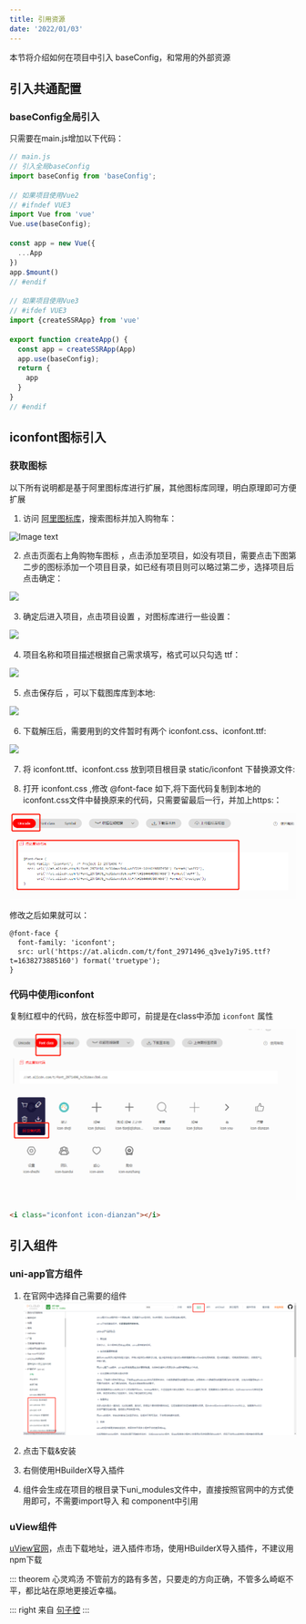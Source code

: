 ```yaml
---
title: 引用资源
date: '2022/01/03'
---
```


本节将介绍如何在项目中引入 baseConfig，和常用的外部资源
## 引入共通配置

### baseConfig全局引入

只需要在main.js增加以下代码：
``` js {3,8,22}
// main.js
// 引入全局baseConfig
import baseConfig from 'baseConfig';

// 如果项目使用Vue2
// #ifndef VUE3
import Vue from 'vue'
Vue.use(baseConfig);

const app = new Vue({
  ...App
})
app.$mount()
// #endif

// 如果项目使用Vue3
// #ifdef VUE3
import {createSSRApp} from 'vue'

export function createApp() {
  const app = createSSRApp(App)
  app.use(baseConfig);
  return {
    app
  }
}
// #endif
```
## iconfont图标引入

### 获取图标

以下所有说明都是基于阿里图标库进行扩展，其他图标库同理，明白原理即可方便扩展

1. 访问 [阿里图标库](https://www.iconfont.cn/)，搜索图标并加入购物车：

![Image text](https://vkceyugu.cdn.bspapp.com/VKCEYUGU-f184e7c3-1912-41b2-b81f-435d1b37c7b4/8610a5f2-2562-4ca6-9806-679a500a1d0a.png)

2. 点击页面右上角购物车图标 ，点击添加至项目，如没有项目，需要点击下图第二步的图标添加一个项目目录，如已经有项目则可以略过第二步，选择项目后点击确定：

![](https://vkceyugu.cdn.bspapp.com/VKCEYUGU-f184e7c3-1912-41b2-b81f-435d1b37c7b4/2f639b71-a2d3-43a1-bd6b-766134dea8e3.png)

3. 确定后进入项目，点击项目设置 ，对图标库进行一些设置：

![](https://vkceyugu.cdn.bspapp.com/VKCEYUGU-f184e7c3-1912-41b2-b81f-435d1b37c7b4/996ffe2e-4fdd-42d2-bf04-c44c0c978874.png)

4. 项目名称和项目描述根据自己需求填写，格式可以只勾选 ttf：

![](https://vkceyugu.cdn.bspapp.com/VKCEYUGU-f184e7c3-1912-41b2-b81f-435d1b37c7b4/6992d375-0ec2-4cfb-82eb-6e724a111fd7.png)

5. 点击保存后 ，可以下载图库库到本地:

![](https://vkceyugu.cdn.bspapp.com/VKCEYUGU-f184e7c3-1912-41b2-b81f-435d1b37c7b4/6992d375-0ec2-4cfb-82eb-6e724a111fd7.png)

6. 下载解压后，需要用到的文件暂时有两个 iconfont.css、iconfont.ttf:

![](https://vkceyugu.cdn.bspapp.com/VKCEYUGU-f184e7c3-1912-41b2-b81f-435d1b37c7b4/8d1b81af-c1f2-494d-b139-2ac6d3ea4ff5.png)

7. 将 iconfont.ttf、iconfont.css 放到项目根目录 static/iconfont 下替换源文件:

8. 打开 iconfont.css ,修改 @font-face 如下,将下面代码复制到本地的iconfont.css文件中替换原来的代码，只需要留最后一行，并加上https:：

![](../../.vuepress/public/iconfont.png)

修改之后如果就可以：
```
@font-face {
  font-family: 'iconfont';
  src: url('https://at.alicdn.com/t/font_2971496_q3ve1y7i95.ttf?t=1638273885160') format('truetype');
}
```

### 代码中使用iconfont

复制红框中的代码，放在标签中即可，前提是在class中添加 `iconfont` 属性

![](../../.vuepress/public/useicon.png)

``` html
<i class="iconfont icon-dianzan"></i>
```

## 引入组件
### uni-app官方组件

1. 在官网中选择自己需要的组件
![](../../.vuepress/public/uni.png)

2. 点击下载&安装

3. 右侧使用HBuilderX导入插件

4. 组件会生成在项目的根目录下uni_modules文件中，直接按照官网中的方式使用即可，不需要import导入 和 component中引用

### uView组件

[uView官网](https://www.uviewui.com/components/install.html)，点击下载地址，进入插件市场，使用HBuilderX导入插件，不建议用npm下载

::: theorem 心灵鸡汤
不管前方的路有多苦，只要走的方向正确，不管多么崎岖不平，都比站在原地更接近幸福。

::: right
来自 [句子控](https://www.juzikong.com/tags/%E5%8A%B1%E5%BF%97)
:::
